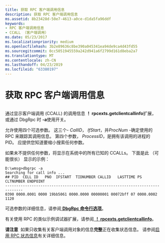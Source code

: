 ```yaml
---
title: 获取 RPC 客户端调用信息
description: 获取 RPC 客户端调用信息
ms.assetid: 8b23428d-50e7-4613-a0ce-d1da5fa96ddf
keywords:
- RPC 客户端调用信息
- CCALL （客户端调用）
ms.date: 05/23/2017
ms.localizationpriority: medium
ms.openlocfilehash: 3b2e89636c8be390a045341ea94de9ca4d43fd55
ms.sourcegitcommit: 0cc5051945559a242d941a6f2799d161d8eba2a7
ms.translationtype: MT
ms.contentlocale: zh-CN
ms.lasthandoff: 04/23/2019
ms.locfileid: "63380197"
---
```

# <a name="get-rpc-client-call-information"></a>获取 RPC 客户端调用信息


## <span id="ddk_get_rpc_client_call_information_dbg"></span><span id="DDK_GET_RPC_CLIENT_CALL_INFORMATION_DBG"></span>


通过显示客户端调用 (CCALL) 的调用信息 **！ rpcexts.getclientcallinfo**扩展，或通过 DbgRpc 时 **-a**使用开关。

允许使用四个可选参数。 这三个- *CallID*， *IfStart*，并*ProcNum* -确定使用的 RPC 来跟踪其调用信息。 第四个参数， *ProcessID*，是拥有该调用的进程的 PID。 应提供您知道要缩小搜索任何参数。

如果未不提供任何参数，将显示在系统中的所有已知的 CCALLs。 下面是此 （可能很长） 显示的示例：

```console
D:\wmsg>dbgrpc -a
Searching for call info ...
## PID  CELL ID   PNO  IFSTART  TIDNUMBER CALLID   LASTTIME PS CLTNUMBER ENDPOINT
------------------------------------------------------------------------------
0390 0000.0001 0000 19bb5061 0000.0000 00000001 00072bff 07 0000.0002 1120
```

可选参数的详细信息，请参阅[ **DbgRpc 命令行选项**](dbgrpc-command-line-options.md)。

有关使用 RPC 的类似示例调试器扩展，请参阅[ **！ rpcexts.getclientcallinfo**](-rpcexts-getclientcallinfo.md)。

**请注意**  如果只收集有关客户端调用对象的信息**完整**正在收集状态信息。 请参阅[启用 RPC 状态信息](enabling-rpc-state-information.md)有关详细信息。

 

 

 





